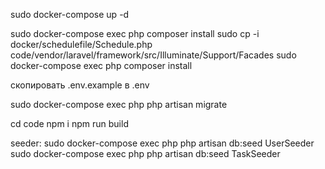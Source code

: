 sudo docker-compose up -d

sudo docker-compose exec php composer install
sudo cp -i  docker/schedulefile/Schedule.php code/vendor/laravel/framework/src/Illuminate/Support/Facades
sudo docker-compose exec php composer install

скопировать .env.example в .env

sudo docker-compose exec php php artisan migrate

cd code
npm i
npm run build

seeder:
sudo docker-compose exec php php artisan db:seed UserSeeder
sudo docker-compose exec php php artisan db:seed TaskSeeder